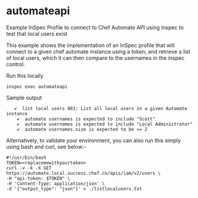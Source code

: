 # automateapi
Example InSpec Profile to connect to Chef Automate API using inspec to test that local users exist

This example shows the implementation of an InSpec profile that will 
connect to a given chef automate instance using a token, and retrieve
a list of local users, which it can then compare to the usernames in 
the inspec control. 

Run this locally

`inspec exec automateapi`

Sample output
```
   ✔  list local users 001: List all local users in a given Automate instance
    ✔  automate usernames is expected to include "Scott"
    ✔  automate usernames is expected to include "Local Administrator"
    ✔  automate usernames.size is expected to be <= 2
```

Alternatively, to validate your environment, you can also run this simply using bash and curl, see below:- 

```
#!/usr/bin/bash
TOKEN=<replacemewithyourtoken>
curl -v -k -X GET https://automate.local.success.chef.co/apis/iam/v2/users \
-H "api-token: $TOKEN" \
-H 'Content-Type: application/json' \
-d '{"output_type": "json"}' > ./listlocalusers.txt
```
